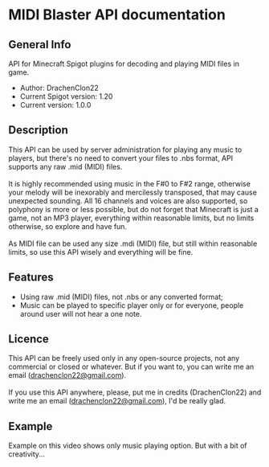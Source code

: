 # MIDI Blaster API documentation
## General Info
API for Minecraft Spigot plugins for decoding and playing MIDI files in game.
- Author: DrachenClon22
- Current Spigot version: 1.20
- Current version: 1.0.0
## Description
This API can be used by server administration for playing any music to players, but there's no need to convert your files to .nbs format, API supports any raw .mid (MIDI) files.<br>
<br>
It is highly recommended using music in the F#0 to F#2 range, otherwise your melody will be inexorably and mercilessly transposed, that may cause unexpected sounding. All 16 channels and voices are also supported,
so polyphony is more or less possible, but do not forget that Minecraft is just a game, not an MP3 player, everything within reasonable limits, but no limits otherwise, so explore and have fun.<br>
<br>
As MIDI file can be used any size .mdi (MIDI) file, but still within reasonable limits, so use this API wisely and everything will be fine.<br>
## Features
- Using raw .mid (MIDI) files, not .nbs or any converted format;
- Music can be played to specific player only or for everyone, people around user will not hear a one note.
## Licence
This API can be freely used only in any open-source projects, not any commercial or closed or whatever. But if you want to, you can write me an email (drachenclon22@gmail.com).<br>
<br>
If you use this API anywhere, please, put me in credits (DrachenClon22) and write me an email (drachenclon22@gmail.com), I'd be really glad.
## Example
Example on this video shows only music playing option. But with a bit of creativity...
